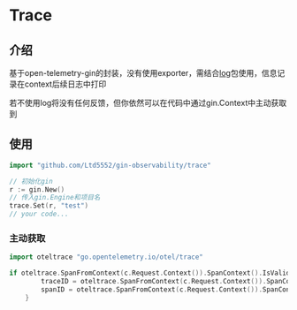 # Trace
## 介绍

基于open-telemetry-gin的封装，没有使用exporter，需结合[log](https://github.com/Ltd5552/gin-observability/tree/main/log)包使用，信息记录在context后续日志中打印

若不使用log将没有任何反馈，但你依然可以在代码中通过gin.Context中主动获取到

## 使用

``` go
import "github.com/Ltd5552/gin-observability/trace"
```

``` go
// 初始化gin	
r := gin.New()
// 传入gin.Engine和项目名
trace.Set(r, "test")
// your code...
```



### 主动获取

``` go
import oteltrace "go.opentelemetry.io/otel/trace"

if oteltrace.SpanFromContext(c.Request.Context()).SpanContext().IsValid() {
		traceID = oteltrace.SpanFromContext(c.Request.Context()).SpanContext().TraceID().String()
		spanID = oteltrace.SpanFromContext(c.Request.Context()).SpanContext().SpanID().String()
	}
```

